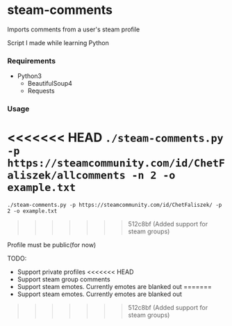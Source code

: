 # steam-comments
Imports comments from a user's steam profile

Script I made while learning Python

### Requirements

* Python3
  * BeautifulSoup4
  * Requests

### Usage

<<<<<<< HEAD
`./steam-comments.py -p https://steamcommunity.com/id/ChetFaliszek/allcomments -n 2 -o example.txt`
=======
`./steam-comments.py -p https://steamcommunity.com/id/ChetFaliszek/ -p 2 -o example.txt`
>>>>>>> 512c8bf (Added support for steam groups)

Profile must be public(for now)

TODO:

* Support private profiles
<<<<<<< HEAD
* Support steam group comments
* Support steam emotes. Currently emotes are blanked out
=======
* Support steam emotes. Currently emotes are blanked out
>>>>>>> 512c8bf (Added support for steam groups)
